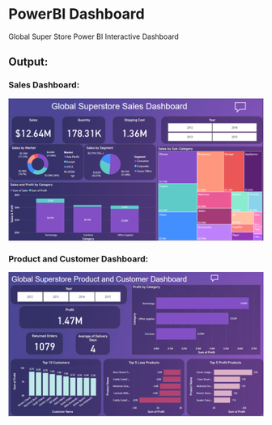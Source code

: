 # PowerBI Dashboard

Global Super Store Power BI Interactive Dashboard

## Output:

### Sales Dashboard:

![alt text](https://github.com/chaitali-gaikwad/SalesDashboard/blob/main/Dashboards/Sales/op.png?raw=true)

### Product and Customer Dashboard:
![alt text](https://github.com/chaitali-gaikwad/SalesDashboard/blob/main/Dashboards/ProductAndCustomer/op.png?raw=true)
